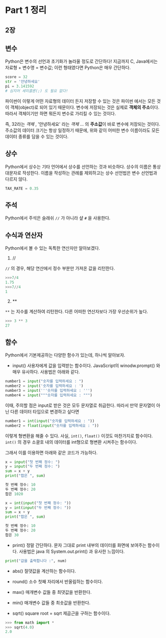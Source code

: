 # Part 1 정리

## 2장

## 변수

Python은 변수의 선언과 초기화가 놀라울 정도로 간단하다! 지금까지 C, Java에서는 자료형 + 변수명 = 변수값; 이런 형태였다면 Python은 매우 간단하다.

```py
score = 32
str = '안녕하세요'
pi = 3.141592
# 심지어 세미콜론(;) 도 필요 없다!
```

파이썬이 이렇게 어떤 자료형의 데이터 든지 저장할 수 있는 것은 파이썬 에서는 모든 것이 객체(object)로 되어 있기 때문이다. 변수에 저장되는 것은 실제로 **객체의 주소**이다. 따라서 객체이기만 하면 뭐든지 변수로 가리킬 수 있는 것이다.

즉, 32라는 _객체_ , '안녕하세요' 라는 _객체_ ... 의 **주소값**이 바로 변수에 저장되는 것이다. 주소값의 데이터 크기는 항상 일정하기 때문에, 위와 같이 어떠한 변수 이름이라도 모든 데이터 종류를 담을 수 있는 것이다.

## 상수

Python에서 상수는 기타 언어에서 상수를 선언하는 것과 비슷하다. 상수의 이름은 통상 대문자로 작성한다. 이름을 작성하는 관례를 제외하고는 상수 선언법은 변수 선언법과 다르지 않다.

```py
TAX_RATE = 0.35
```

## 주석

Python에서 주석은 슬래쉬 `//` 가 아니라 샾 `#` 을 사용한다.

## 수식과 연산자

Python에서 볼 수 있는 독특한 연산자만 알아보겠다.

1. //

`//` 의 경우, 해당 연산에서 정수 부분만 가져온 값을 리턴한다.

```py
>>>7/4
1.75
>>>7//4
1
```

2. \*\*

`**` 는 지수를 계산하여 리턴한다. 다른 어떠한 연산자보다 가장 우선순위가 높다.

```py
>>> 3 ** 3
27
```

## 함수

Python에서 기본제공하는 다양한 함수가 있는데, 하나씩 알아보자.

- input()
  사용자에게 값을 입력받는 함수이다. JavaScript의 winodw.prompt() 와 매우 유사하다. 사용법은 아래와 같다.

```py
number1 = input("숫자를 입력하세요 : ")
number2 = input('숫자를 입력하세요 : ')
number3 = input('''숫자를 입력하세요 : ''')
number4 = input("""숫자를 입력하세요 : """)
```

이때, 주의할 점은 input로 받은 것은 모두 문자열로 취급한다. 따라서 만약 문자열이 아닌 다른 데이터 타입으로 변경하고 싶다면

```py
number1 = int(input("숫자를 입력하세요 : "))
number2 = float(input("숫자를 입력하세요 : "))
```

이렇게 형변환을 해줄 수 있다. 사실, `int()`, `float()` 이것도 마찬가지로 함수이다. `int()` 의 경우 소괄호 내의 데이터를 int형으로 형변환 시켜주는 함수이다.

그래서 이를 이용하면 아래와 같은 코드가 가능하다.

```py
x = input("첫 번째 정수: ")
y = input("두 번째 정수: ")
sum = x + y
print("합은 ", sum)

첫 번째 정수: 10
두 번째 정수: 20
합은 1020
```

```py
x = int(input("첫 번째 정수: "))
y = int(input("두 번째 정수: "))
sum = x + y
print("합은 ", sum)

첫 번째 정수: 10
두 번째 정수: 20
합은 30
```

- print()
  정말 간단하다. 문자 그대로 print 내부의 데이터를 화면에 보여주는 함수이다. 사용법은 java 의 System.out.print() 과 유사한 느낌이다.

```py
print("값을 출력합니다 :", num)
```

- abs()
  절댓값을 계산하는 함수이다.

- round()
  소수 첫째 자리에서 반올림하는 함수이다.

- max()
  매개변수 값들 중 최댓값을 반환한다.

- min()
  매개변수 값들 중 최솟값을 반환한다.

- sqrt()
  square root = sqrt
  제곱근을 구하는 함수이다.

```py
>>> from math import *
>>> sqrt(4.0)
2.0
```
